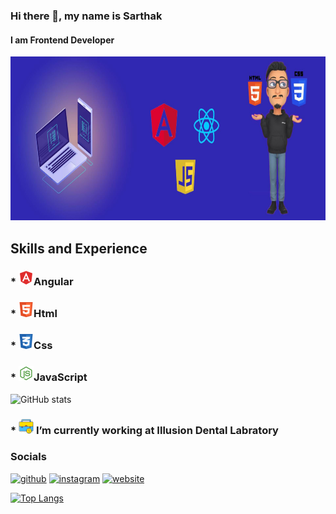 ### Hi there 👋, my name is Sarthak
#### I am Frontend Developer
<img src='https://github.com/Sarthak1009/Sarthak1009/blob/main/My_banner (1).jpg' alt='My Banner' height='262' width='1344'>


## Skills and Experience
### * <img src='angular.png' height='24' width='24'>Angular
### * <img src='html.png' height='24' width='24'>Html
### * <img src='css.png' height='24' width='24'>Css
### * <img src='js.png' height='24' width='24'>JavaScript

![GitHub stats](https://github-readme-stats.vercel.app/api?username=sarthak1009&theme=tokyonight&show_icons=true&count_private=true&include_all_commits=true)  

### * <img src='work.png' height='24' width='24'> I’m currently working at Illusion Dental Labratory

### Socials
[<img src='https://cdn.jsdelivr.net/npm/simple-icons@3.0.1/icons/github.svg' alt='github' height='40'>](https://github.com/sarthak1009)  [<img src='https://cdn.jsdelivr.net/npm/simple-icons@3.0.1/icons/instagram.svg' alt='instagram' height='40'>](https://www.instagram.com/sarthak._.dubey)  [<img src='https://cdn.jsdelivr.net/npm/simple-icons@3.0.1/icons/icloud.svg' alt='website' height='40'>](https://sarthak1009.github.io/portfolio)  

[![Top Langs](https://github-readme-stats.vercel.app/api/top-langs/?username=sarthak1009&theme=dracula)](https://github.com/anuraghazra/github-readme-stats)


